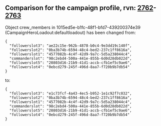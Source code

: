 ## Comparison for the campaign profile, rvn: [2762](https://github.com/PRO100KatYT/FortniteProfileRevisions/tree/main/profiles/campaign/2762%20campaign.json)-[2763](https://github.com/PRO100KatYT/FortniteProfileRevisions/tree/main/profiles/campaign/2763%20campaign.json)

Object crew_members in 1015ed5e-b1fc-48f1-bfd7-439200374e39 (CampaignHeroLoadout:defaultloadout) has been changed from:

```
{
  "followerslot3": "ae22c15e-962b-4878-b0c4-9e3dd19c140f",
  "followerslot2": "0ba3b74b-6594-48c4-bed2-237c1ff8616a",
  "followerslot1": "4577082b-4c4f-42d9-9a7c-5d5a238044c4",
  "commanderslot": "98c2ebd4-500a-441e-855b-6d0d28db022d",
  "followerslot5": "20803d16-21b9-41d1-accb-cfb1ef5c9ae6",
  "followerslot4": "0ebcd279-245f-496d-8aa7-f720b9b7db54"
}
```

to:

```
{
  "followerslot3": "e1c73fcf-4a43-4ec5-b952-1e1c92f7c032",
  "followerslot2": "0ba3b74b-6594-48c4-bed2-237c1ff8616a",
  "followerslot1": "4577082b-4c4f-42d9-9a7c-5d5a238044c4",
  "commanderslot": "98c2ebd4-500a-441e-855b-6d0d28db022d",
  "followerslot5": "20803d16-21b9-41d1-accb-cfb1ef5c9ae6",
  "followerslot4": "0ebcd279-245f-496d-8aa7-f720b9b7db54"
}
```

<br><br>
